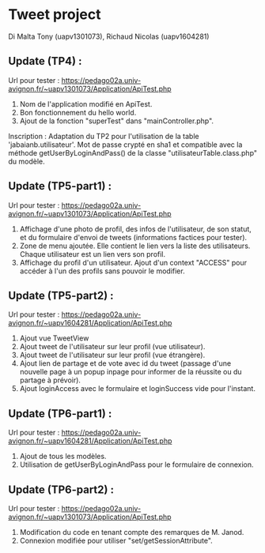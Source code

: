 Tweet project
=========================================================
Di Malta Tony (uapv1301073), Richaud Nicolas (uapv1604281)

Update (TP4) :
--------------
Url pour tester : https://pedago02a.univ-avignon.fr/~uapv1301073/Application/ApiTest.php

1. Nom de l'application modifié en ApiTest.
2. Bon fonctionnement du hello world.
3. Ajout de la fonction "superTest" dans "mainController.php".

Inscription :
Adaptation du TP2 pour l'utilisation de la table 'jabaianb.utilisateur'.
Mot de passe crypté en sha1 et compatible avec la méthode getUserByLoginAndPass() de la classe "utilisateurTable.class.php" du modèle.

Update (TP5-part1) :
--------------------
Url pour tester : https://pedago02a.univ-avignon.fr/~uapv1301073/Application/ApiTest.php

1. Affichage d'une photo de profil, des infos de l'utilisateur, de son statut, et du formulaire d'envoi de tweets (informations factices pour tester).
2. Zone de menu ajoutée. Elle contient le lien vers la liste des utilisateurs. Chaque utilisateur est un lien vers son profil.
3. Affichage du profil d'un utilisateur. Ajout d'un context "ACCESS" pour accéder à l'un des profils sans pouvoir le modifier.

Update (TP5-part2) :
--------------------
Url pour tester : https://pedago02a.univ-avignon.fr/~uapv1604281/Application/ApiTest.php

1. Ajout vue TweetView
2. Ajout tweet de l'utilisateur sur leur profil (vue utilisateur).
3. Ajout tweet de l'utilisateur sur leur profil (vue étrangère).
4. Ajout lien de partage et de vote avec id du tweet (passage d'une nouvelle page à un popup inpage pour informer de la réussite ou du partage à prévoir).
5. Ajout loginAccess avec le formulaire et loginSuccess vide pour l'instant.

Update (TP6-part1) :
--------------------
Url pour tester : https://pedago02a.univ-avignon.fr/~uapv1604281/Application/ApiTest.php

1. Ajout de tous les modèles.
2. Utilisation de getUserByLoginAndPass pour le formulaire de connexion.

Update (TP6-part2) :
--------------------
Url pour tester : https://pedago02a.univ-avignon.fr/~uapv1301073/Application/ApiTest.php

1. Modification du code en tenant compte des remarques de M. Janod.
2. Connexion modifiée pour utiliser "set/getSessionAttribute".
